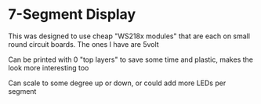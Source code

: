 # 7-Segment Display

This was designed to use cheap "WS218x modules" that are each on small round circuit boards. The ones I have are 5volt

Can be printed with 0 "top layers" to save some time and plastic, makes the look more interesting too

Can scale to some degree up or down, or could add more LEDs per segment
